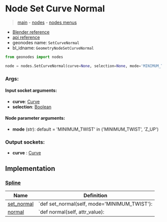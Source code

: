 # Node Set Curve Normal

> [main](../structure.md) - [nodes](nodes.md) - [nodes menus](nodes_menus.md)

- [Blender reference](https://docs.blender.org/manual/en/latest/modeling/geometry_nodes/curve/set_curve_normal.html)
- [api reference](https://docs.blender.org/api/current/bpy.types.GeometryNodeSetCurveNormal.html)
- geonodes name: `SetCurveNormal`
- bl_idname: `GeometryNodeSetCurveNormal`

```python
from geonodes import nodes

node = nodes.SetCurveNormal(curve=None, selection=None, mode='MINIMUM_TWIST')
```

### Args:

#### Input socket arguments:

- **curve**: [Curve](Curve.md)
- **selection**: [Boolean](Boolean.md)

#### Node parameter arguments:

- **mode** (str): default = 'MINIMUM_TWIST' in ('MINIMUM_TWIST', 'Z_UP')

### Output sockets:

- **curve** : [Curve](Curve.md)

## Implementation

### [Spline](Spline.md)

| Name | Definition |
|------|------------|
 | [set_normal](Spline.md#set_normal) | `def set_normal(self, mode='MINIMUM_TWIST'): |
 | [normal](Spline.md#normal) | `def normal(self, attr_value): |

